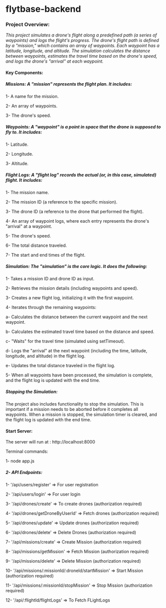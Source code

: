 # flytbase-backend

### Project Overview:

*This project simulates a drone's flight along a predefined path (a series of waypoints) and logs the flight's progress.  The drone's flight path is defined by a "mission," which contains an array of waypoints. Each waypoint has a latitude, longitude, and altitude. The simulation calculates the distance between waypoints, estimates the travel time based on the drone's speed, and logs the drone's "arrival" at each waypoint.*

#### Key Components:

##### Missions: A "mission" represents the flight plan. It includes:

1- A name for the mission.

2- An array of waypoints.

3- The drone's speed.

##### Waypoints: A "waypoint" is a point in space that the drone is supposed to fly to. It includes:

1- Latitude.

2- Longitude.

3- Altitude.

##### Flight Logs: A "flight log" records the actual (or, in this case, simulated) flight. It includes:

1- The mission name.

2- The mission ID (a reference to the specific mission).

3- The drone ID (a reference to the drone that performed the flight).

4- An array of waypoint logs, where each entry represents the drone's "arrival" at a waypoint.

5- The drone's speed.

6- The total distance traveled.

7- The start and end times of the flight.

##### Simulation: The "simulation" is the core logic. It does the following:

1- Takes a mission ID and drone ID as input.

2- Retrieves the mission details (including waypoints and speed).

3- Creates a new flight log, initializing it with the first waypoint.

4- Iterates through the remaining waypoints:

   a- Calculates the distance between the current waypoint and the next waypoint.
   
   b- Calculates the estimated travel time based on the distance and speed.
   
   c- "Waits" for the travel time (simulated using setTimeout).
   
   d- Logs the "arrival" at the next waypoint (including the time, latitude, longitude, and altitude) in the flight log.
   
   e- Updates the total distance traveled in the flight log.

5- When all waypoints have been processed, the simulation is complete, and the flight log is updated with the end time.

##### Stopping the Simulation: 

The project also includes functionality to stop the simulation.  This is important if a mission needs to be aborted before it completes all waypoints.  When a mission is stopped, the simulation timer is cleared, and the flight log is updated with the end time.

#### Start Server:

The server will run at : http://localhost:8000

Terminal commands: 

1- node app.js

##### 2- API Endpoints: 

1- '/api/users/register'  => For user registration

2- '/api/users/login' => For user login

3- '/api/drones/create' => To create drones (authorization required)

4- '/api/drones/getDroneByUserId' => Fetch drones (authorization required)

5- '/api/drones/update' => Update drones (authorization required)

6- '/api/drones/delete' => Delete Drones (authorization required)

7- '/api/missions/create' => Create Mission (authorization required)

8- '/api/missions/getMission' => Fetch Mission (authorization required)

9- '/api/missions/delete' => Delete Mission (authorization required)

10- '/api/missions/:missionId/:droneId/startMission' => Start Mission (authorization required)

11- '/api/missions/:missionId/stopMission' => Stop Mission (authorization required)

12- '/api/:flightId/flightLogs' => To Fetch FLightLogs 



